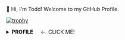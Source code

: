 👋 Hi, I'm Todd! Welcome to my GitHub Profile.

[![trophy](https://github-profile-trophy.vercel.app/?username=Bingmang)](https://github.com/ryo-ma/github-profile-trophy)

<details>
<summary><strong>PROFILE</strong>&nbsp&nbsp&nbsp&nbsp <-&nbsp CLICK ME!</summary> 
<div>

## 🔭 Working on ...

- 🎓 Master's degree at University of Science & Technology Beijing (Deep Learning, Computer Vision)
- 🔧 GUI application with PyQt5

## 🌱 Learning ...

- CMU 15-445/645 DATABASE SYSTEMS
- MIT 6.824
- The Linux Programming Interface: A Linux and UNIX System Programming Handbook
- Golang
- Rust

## 🔧 Worked at ...

- Software Engineer at Xiaomi.com (ETL, Spark, Scala, ELK)
- Software Engineer at JD.com (Node, Devops)

## 📫 How to reach me

- 📮 todd.g@qq.com

</div>
</details>
